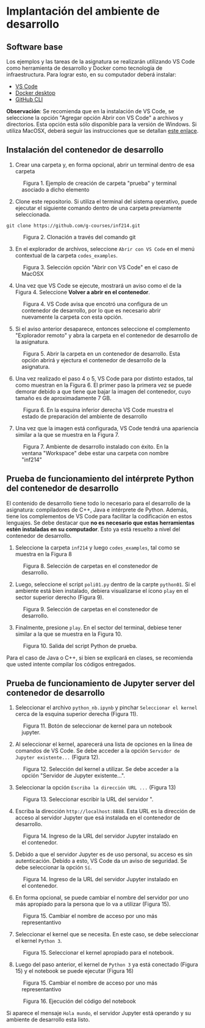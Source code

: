 # Implantación del ambiente de desarrollo

## Software base

Los ejemplos y las tareas de la asignatura se realizarán utilizando VS Code como herramienta de desarrollo y Docker como tecnología de infraestructura. Para lograr esto, en su computador deberá instalar:

* [VS Code](https://code.visualstudio.com)
* [Docker desktop](https://docs.docker.com/get-docker/)
* [GitHub CLI](https://github.com/cli/cli#installation)


**Observación**: Se recomienda que en la instalación de VS Code, se seleccione la opción "Agregar opción Abrir con VS Code" a archivos y directorios. Esta opción está sólo disponible para la versión de Windows. Si utiliza MacOSX, deberá seguir las instrucciones que se detallan [este enlace](https://github.com/g-courses/inf214/blob/main/vscode-macos-menu-contextual.md).

## Instalación del contenedor de desarrollo 
1) Crear una carpeta y, en forma opcional, abrir un terminal dentro de esa carpeta

<figure>
<img src="./imgs/paso01.png" alt=""/>
<figure-caption>Figura 1. Ejemplo de creación de carpeta "prueba" y terminal asociado a dicho elemento</figure-caption>
</figure>

2) Clone este repositorio. Si utiliza el terminal del sistema operativo, puede ejecutar el siguiente comando dentro de una carpeta previamente seleccionada.

```
git clone https://github.com/g-courses/inf214.git
```

<figure>
<img src="./imgs/paso02.png" alt=""/>
<figure-caption>Figura 2. Clonación a través del comando git</figure-caption>
</figure>
   
3) En el explorador de archivos, seleccione `Abrir con VS Code` en el menú contextual de la carpeta `codes_examples`.

<figure>
<img src="./imgs/paso03.png" alt=""/>
<figure-caption>Figura 3. Selección opción "Abrir con VS Code" en el caso de MacOSX</figure-caption>
</figure>

4) Una vez que VS Code se ejecute, mostrará un aviso como el de la Figura 4. Seleccione **Volver a abrir en el contenedor**.

<figure>
<img src="./imgs/paso04.png" alt=""/>
<figure-caption>Figura 4. VS Code avisa que encotró una configura de un contenedor de desarrollo, por lo que es necesario abrir nuevamente la carpeta con esta opción.</figure-caption>
</figure>

5) Si el aviso anterior desaparece, entonces seleccione el complemento "Explorador remoto" y abra la carpeta en el contenedor de desarrollo de la asignatura.

<figure>
<img src="./imgs/paso05.png" alt=""/>
<figure-caption>Figura 5. Abrir la carpeta en un contenedor de desarrollo. Esta opción abrirá y ejectura el contenedor de desarrollo de la asignatura.</figure-caption>
</figure>

6) Una vez realizado el paso 4 o 5, VS Code para por distinto estados, tal como muestran en la Figura 6. El primer paso la primera vez se puede demorar debido a que tiene que bajar la imagen del contenedor, cuyo tamaño es de aproximadamente 7 GB.

<figure>
<img src="./imgs/paso06.png" alt=""/>
<figure-caption>Figura 6. En la esquina inferior derecha VS Code muestra el estado de preparación del ambiente de desarrollo</figure-caption>
</figure>

7) Una vez que la imagen está configurada, VS Code tendrá una apariencia similar a la que se muestra en la Figura 7.

<figure>
<img src="./imgs/paso07.png" alt=""/>
<figure-caption>Figura 7. Ambiente de desarrollo instalado con éxito. En la ventana "Workspace" debe estar una carpeta con nombre "inf214"</figure-caption>
</figure>

## Prueba de funcionamiento del intérprete Python del contenedor de desarrollo

El contenido de desarrollo tiene todo lo necesario para el desarrollo de la asignatura: compiladores de C++, Java e intérprete de Python. Además, tiene los complementos de VS Code para facilitar la codificación en estos lenguajes. Se debe destacar que **no es necesario que estas herramientas estén instaladas en su computador**. Esto ya está resuelto a nivel del contenedor de desarrollo.

1) Seleccione la carpeta `inf214` y luego `codes_examples`, tal como se muestra en la Figura 8

<figure>
<img src="./imgs/pruebas/paso01.png" alt=""/>
<figure-caption>Figura 8. Selección de carpetas en el constenedor de desarrollo.</figure-caption>
</figure>


2) Luego, seleccione el script `poli01.py` dentro de la carpte `python01`. Si el ambiente está bien instalado, debiera visualizarse el ícono `play` en el sector superior derecho (Figura 9).

<figure>
<img src="./imgs/pruebas/paso02.png" alt=""/>
<figure-caption>Figura 9. Selección de carpetas en el constenedor de desarrollo.</figure-caption>
</figure>

3) Finalmente, presione `play`. En el sector del terminal, debiese tener similar a la que se muestra en la Figura 10.

<figure>
<img src="./imgs/pruebas/paso03.png" alt=""/>
<figure-caption>Figura 10. Salida del script Python de prueba.</figure-caption>
</figure>

Para el caso de Java o C++, si bien se explicará en clases, se recomienda que usted intente compilar los códigos entregados.

## Prueba de funcionamiento de Jupyter server del contenedor de desarrollo

1) Seleccionar el archivo `python_nb.ipynb` y pinchar `Seleccionar el kernel` cerca de la esquina superior derecha (Figura 11).

<figure>
<img src="./imgs/pruebas_nb/paso01.png" alt=""/>
<figure-caption>Figura 11. Botón de seleccionar de kernel para un notebook jupyter.</figure-caption>
</figure>

2) Al seleccionar el kernel, aparecerá una lista de opciones en la línea de comandos de VS Code. Se debe acceder a la opción `Servidor de Jupyter existente...` (Figura 12).

<figure>
<img src="./imgs/pruebas_nb/paso02.png" alt=""/>
<figure-caption>Figura 12. Selección del kernel a utilizar. Se debe acceder a la opción "Servidor de Jupyter existente...".</figure-caption>
</figure>

3) Seleccionar la opción `Escriba la dirección URL ...` (Figura 13)

<figure>
<img src="./imgs/pruebas_nb/paso03.png" alt=""/>
<figure-caption>Figura 13. Seleccionar escribir la URL del servidor ".</figure-caption>
</figure>

4) Escriba la dirección `http://localhost:8888`. Esta URL es la dirección de acceso al servidor Jupyter que esá instalada en el contenedor de desarrollo.

<figure>
<img src="./imgs/pruebas_nb/paso04.png" alt=""/>
<figure-caption>Figura 14. Ingreso de la URL del servidor Jupyter instalado en el contenedor.</figure-caption>
</figure>

5) Debido a que el servidor Jupyter es de uso personal, su acceso es sin autenticación. Debido a esto, VS Code da un aviso de seguridad. Se debe seleccionar la opción `Sí`.

<figure>
<img src="./imgs/pruebas_nb/paso05.png" alt=""/>
<figure-caption>Figura 14. Ingreso de la URL del servidor Jupyter instalado en el contenedor.</figure-caption>
</figure>

6) En forma opcional, se puede cambiar el nombre del servidor por uno más apropiado para la persona que lo va a utilizar (Figura 15).

<figure>
<img src="./imgs/pruebas_nb/paso06.png" alt=""/>
<figure-caption>Figura 15. Cambiar el nombre de acceso por uno más representantivo</figure-caption>
</figure>


7) Seleccionar el kernel que se necesita. En este caso, se debe seleccionar el kernel `Python 3`.

<figure>
<img src="./imgs/pruebas_nb/paso07.png" alt=""/>
<figure-caption>Figura 15. Seleccionar el kernel apropiado para el notebook.</figure-caption>
</figure>

8) Luego del paso anterior, el kernel de `Python 3` ya está conectado (Figura 15) y el notebook se puede ejecutar (Figura 16)

<figure>
<img src="./imgs/pruebas_nb/paso08.png" alt=""/>
<figure-caption>Figura 15. Cambiar el nombre de acceso por uno más representantivo</figure-caption>
</figure>

<figure>
<img src="./imgs/pruebas_nb/paso09.png" alt=""/>
<figure-caption>Figura 16. Ejecución del código del notebook</figure-caption>
</figure>

Si aparece el mensaje `Hola mundo`, el servidor Jupyter está operando y su ambiente de desarrollo esta listo.
